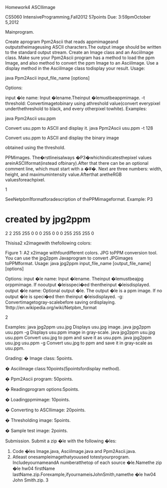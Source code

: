 Homework4 
ASCIIimage 

CS5060 IntensiveProgramming,Fall2012 
57points 
Due: 3:59pmOctober 5,2012 

Mainprogram. 

Create aprogram Ppm2Ascii that reads appmimageand outputstheimageusing ASCII characters.The output image should be written to the standard output stream. 
Create an Image class and an AsciiImage class. Make sure your Ppm2Ascii program has a method to load the ppm Image, and also method to convert the ppm Image to an AsciiImage. Use a display method in the AsciiImage class todisplay your result. 
Usage: 

java Ppm2Ascii input_file_name [options] 

Options: 

input �le name: Input �lename.Theinput �lemustbeappmimage. 
-t threshold: Convertimagetobinary using athreshold value(convert everypixel underthethreshold to black, and every otherpixel towhite). 
Examples: 

java Ppm2Ascii usu.ppm 

Convert usu.ppm to ASCII and display it. 
java Ppm2Ascii usu.ppm -t 128 

Convert usu.ppm to ASCII and display the binary image 

obtained using the threshold. 


PPMimages. 
The�rstlineisalways �P3�whichindicatesthepixel values areinASCIIformat(instead ofbinary).After that there can be an optional comment line, which must start with a �#�. Next are three numbers: width, height, and maximumintensity value.Afterthat aretheRGB valuesforeachpixel. 


1 

SeeNetpbm1formatforadescription of thePPMimageformat. 
Example: 
P3 
# created by jpg2ppm 
2 2 255 
255 0 0 
0 255 0 
0 0 255 
255 255 0 

Thisisa2 x2imagewith thefollowing colors: 

Figure 1: A2 x2image withfourdifferent colors. 
JPG toPPM conversion tool. 
You can use the jpg2ppm Javaprogram to convert JPGimages toPPMformat. 
Usage: 
java jpg2ppm input_file_name [output_file_name] [options] 

Options: 
input �le name: Input �lename. Theinput �lemustbeajpg orppmimage. If nooutput �leisspeci�ed thentheinput �leisdisplayed. 
output �le name: Optional output �le. The output �le is a ppm image. If no output �le is speci�ed then theinput �leisdisplayed. 
-g: Convertimagetogray-scalebefore saving ordisplaying. 
1http://en.wikipedia.org/wiki/Netpbm_format 





2 

Examples: 
java jpg2ppm usu.jpg 
Displays usu.jpg image. 
java jpg2ppm usu.ppm -g 
Displays usu.ppm image in gray-scale. 
java jpg2ppm usu.jpg usu.ppm 
Convert usu.jpg to ppm and save it as usu.ppm. 
java jpg2ppm usu.jpg usu.ppm -g 
Convert usu.jpg to ppm and save it in gray-scale as usu.ppm. 

Grading: 
� 
Image class: 5points. 

� 
AsciiImage class:10points(5pointsfordisplay method). 

� 
Ppm2Ascii program: 50points. 

� 
Readingprogram options:5points. 

� 
Loadingppmimage: 10points. 

� 
Converting to ASCIIimage: 20points. 

� 
Thresholding image: 5points. 



� 
Sample test image: 2points. 



Submission. 
Submit a zip �le with the following �les: 
1. Code �les Image.java, AsciiImage.java and Ppm2Ascii.java. 
2. Atleast onesampleimagethatyouused totestyourprogram. 
IncludeyournameandA numberatthetop of each source �le.Namethe zip �le hw04 
firstName 
lastName.zip.Forexample,ifyournameisJohnSmith,namethe �le hw04 
John 
Smith.zip. 
3 


